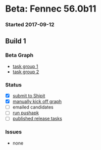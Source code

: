 # Beta: Fennec 56.0b11

### Started 2017-09-12

## Build 1

### Beta Graph
- [task group 1](https://tools.taskcluster.net/push-inspector/#/RAs3wHA3RCqs5mXUsl7jew)
- [task group 2](https://tools.taskcluster.net/push-inspector/#/YVve7RiXS8yaiK1Kgmxllg)

### Status
- [x] [submit to Shipit](https://wiki.mozilla.org/Release:Release_Automation_on_Mercurial:Starting_a_Release#Submit_to_Ship_It)
- [x] [manually kick off graph](https://github.com/mozilla/releasewarrior/blob/master/how-tos/fennec-temp-relpro.md#start-off-the-fennec-graph)
- [ ] emailed candidates
- [ ] [run pushapk](https://github.com/mozilla/releasewarrior/blob/master/how-tos/fennec-temp-relpro.md#run-pushapk-manually)
- [ ] [published release tasks](https://wiki.mozilla.org/Release:Release_Automation_on_Mercurial:Updates_through_Shipping#Post-release_tasks)

### Issues
- none


